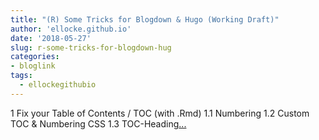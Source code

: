 ```yaml
---
title: "(R) Some Tricks for Blogdown & Hugo (Working Draft)"
author: 'ellocke.github.io'
date: '2018-05-27'
slug: r-some-tricks-for-blogdown-hug
categories:
- bloglink
tags:
  - ellockegithubio
---
```


1 Fix your Table of Contents / TOC (with .Rmd)1.1 Numbering1.2 Custom TOC & Numbering CSS1.3 TOC-Heading[... <i class="fas fa-external-link-alt"></i>](https://ellocke.github.io/post/r-some-tricks-when-working-with-blogdown-hugo-working-draft/)

